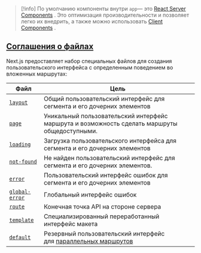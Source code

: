>[!info]
>По умолчанию компоненты внутри `app`— это [React Server Components](https://nextjs.org/docs/app/building-your-application/rendering/server-components) . Это оптимизация производительности и позволяет легко их внедрить, а также можно использовать [Client Components](https://nextjs.org/docs/app/building-your-application/rendering/client-components) .

## [Соглашения о файлах](https://nextjs.org/docs/app/building-your-application/routing#file-conventions)

Next.js предоставляет набор специальных файлов для создания пользовательского интерфейса с определенным поведением во вложенных маршрутах:

|Файл|Цель|
|---|---|
|[`layout`](https://nextjs.org/docs/app/building-your-application/routing/pages-and-layouts#layouts)|Общий пользовательский интерфейс для сегмента и его дочерних элементов|
|[`page`](https://nextjs.org/docs/app/building-your-application/routing/pages-and-layouts#pages)|Уникальный пользовательский интерфейс маршрута и возможность сделать маршруты общедоступными.|
|[`loading`](https://nextjs.org/docs/app/building-your-application/routing/loading-ui-and-streaming)|Загрузка пользовательского интерфейса для сегмента и его дочерних элементов|
|[`not-found`](https://nextjs.org/docs/app/api-reference/file-conventions/not-found)|Не найден пользовательский интерфейс для сегмента и его дочерних элементов.|
|[`error`](https://nextjs.org/docs/app/building-your-application/routing/error-handling)|Пользовательский интерфейс ошибок для сегмента и его дочерних элементов|
|[`global-error`](https://nextjs.org/docs/app/building-your-application/routing/error-handling)|Глобальный интерфейс ошибок|
|[`route`](https://nextjs.org/docs/app/building-your-application/routing/route-handlers)|Конечная точка API на стороне сервера|
|[`template`](https://nextjs.org/docs/app/building-your-application/routing/pages-and-layouts#templates)|Специализированный переработанный интерфейс макета|
|[`default`](https://nextjs.org/docs/app/api-reference/file-conventions/default)|Резервный пользовательский интерфейс для [параллельных маршрутов](https://nextjs.org/docs/app/building-your-application/routing/parallel-routes)|
